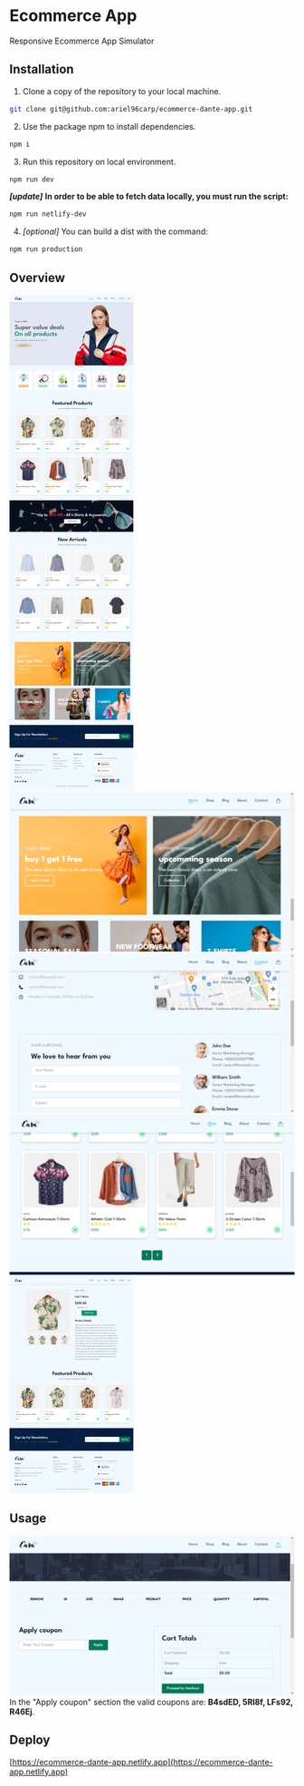 # Ecommerce App
Responsive Ecommerce App Simulator

## Installation
1. Clone a copy of the repository to your local machine.
```bash
git clone git@github.com:ariel96carp/ecommerce-dante-app.git
```

2. Use the package npm to install dependencies.
```bash
npm i
```

3. Run this repository on local environment.
```bash
npm run dev
```
***[update]*** __In order to be able to fetch data locally, you must run the script:__
```bash
npm run netlify-dev
```

4. *[optional]* You can build a dist with the command:
```bash
npm run production
```

## Overview
![Overview](./img/ecommerce-dante-app.netlify.app_(1).png)
![Overview](./img/ecommerce-dante-app.netlify.app_2.png)
![Overview](./img/ecommerce-dante-app.netlify.app_contact.html.png)
![Overview](./img/localhost_5173_shop.html.png)
![Overview](./img/ecommerce-dante-app.netlify.app_details.html_id%3DDFSF(1).png)

## Usage
![Overview](./img/ecommerce-dante-app.netlify.app_cart.html.png)
In the "Apply coupon" section the valid coupons are: **B4sdED, 5Rl8f, LFs92, R46Ej**.

## Deploy
[https://ecommerce-dante-app.netlify.app](https://ecommerce-dante-app.netlify.app)
